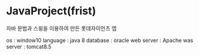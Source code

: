 # JavaProject(frist)

자바 문법과 스윙을 이용하여 만든 롯데자이언츠 앱

os : window10
language : java 8
database : oracle
web server : Apache
was server : tomcat8.5
